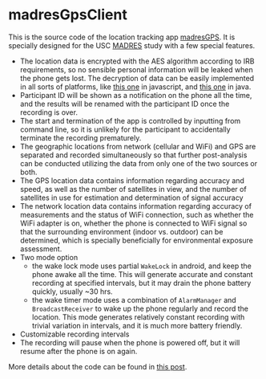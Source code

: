 # madresGpsClient
This is the source code of the location tracking app [madresGPS](https://play.google.com/store/apps/details?id=com.wangjingke.madresgps). It is specially designed for the USC [MADRES](http://madrescenter.blogspot.com/) study with a few special features.
* The location data is encrypted with the AES algorithm according to IRB requirements, so no sensible personal information will be leaked when the phone gets lost. The decryption of data can be easily implemented in all sorts of platforms, like [this one](http://wangjingke.com/madresGpsDecryption/index.html) in javascript, and [this one](https://github.com/wangjingke/madresGpsProcess) in java.
* Participant ID will be shown as a notification on the phone all the time, and the results will be renamed with the participant ID once the recording is over.
* The start and termination of the app is controlled by inputting from command line, so it is unlikely for the participant to accidentally terminate the recording prematurely.
* The geographic locations from network (cellular and WiFi) and GPS are separated and recorded simultaneously so that further post-analysis can be conducted utilizing the data from only one of the two sources or both.
* The GPS location data contains information regarding accuracy and speed, as well as the number of satellites in view, and the number of satellites in use for estimation and determination of signal accuracy
* The network location data contains information regarding accuracy of measurements and the status of WiFi connection, such as whether the WiFi adapter is on, whether the phone is connected to WiFi signal so that the surrounding environment (indoor vs. outdoor) can be determined, which is specially beneficially for environmental exposure assessment.
* Two mode option
    * the wake lock mode uses partial `WakeLock` in android, and keep the phone awake all the time. This will generate accurate and constant recording at specified intervals, but it may drain the phone battery quickly, usually ~30 hrs.
    * the wake timer mode uses a combination of `AlarmManager` and `BroadcastReceiver` to wake up the phone regularly and record the location. This mode generates relatively constant recording with trivial variation in intervals, and it is much more battery friendly.
* Customizable recording intervals
* The recording will pause when the phone is powered off, but it will resume after the phone is on again.

More details about the code can be found in [this post](http://wangjingke.com/2016/09/23/Multiple-ways-to-schedule-repeated-tasks-in-android).
